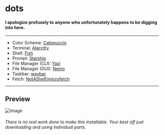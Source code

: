 # dots

#### I apologize profusely to anyone who unfortunately happens to be digging into here.

<hr>

- Color Scheme: [Catppuccin](https://catppuccin.com/)
- Terminal: [Alacritty](https://alacritty.org/)
- Shell: [Fish](https://fishshell.com/)
- Prompt: [Starship](https://starship.rs/)
- File Manager (CLI): [Yazi](https://yazi-rs.github.io/)
- File Manager (GUI): [Nemo](https://community.linuxmint.com/software/view/nemo)
- Taskbar: [waybar](https://github.com/Alexays/Waybar)
- Fetch: [NotAShelf/microfetch](https://github.com/NotAShelf/microfetch)

<hr>

## Preview
![image](https://0x0.st/8o8V.png)

###### There is no real work done to make this installable. Your best off just downloading and using individual parts.
